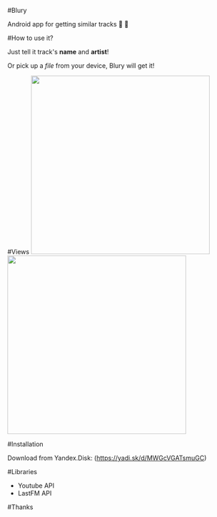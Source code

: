#Blury

Android app for getting similar tracks :musical_note: :musical_note:

#How to use it?

Just tell it track's **name** and **artist**! 

Or pick up a *file* from your device, Blury will get it!

#Views
<img src="https://pp.vk.me/c630919/v630919055/37bbc/qW17GjGIyLU.jpg" width="400">
<img src="https://pp.vk.me/c630919/v630919055/37bc6/Vo7KNyXSQPo.jpg" width="400">

#Installation

Download from Yandex.Disk: (https://yadi.sk/d/MWGcVGATsmuGC)

#Libraries
  * Youtube API
  * LastFM API

#Thanks

